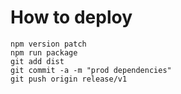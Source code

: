 # How to deploy
```shell
npm version patch
npm run package
git add dist
git commit -a -m "prod dependencies"
git push origin release/v1
```